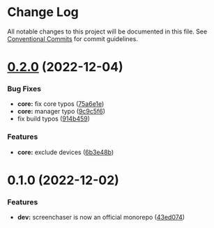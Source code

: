 # Change Log

All notable changes to this project will be documented in this file.
See [Conventional Commits](https://conventionalcommits.org) for commit guidelines.

# [0.2.0](https://github.com/xi72yow/ScreenChaser/compare/screenchaser-core@0.1.0...screenchaser-core@0.2.0) (2022-12-04)


### Bug Fixes

* **core:** fix core typos ([75a6e1e](https://github.com/xi72yow/ScreenChaser/commit/75a6e1e14605b1b2575801ae2d4264c638da6db9))
* **core:** manager typo ([9c9c5f6](https://github.com/xi72yow/ScreenChaser/commit/9c9c5f692c77757cacdd60e28b5ee102983f8286))
* fix build typos ([914b459](https://github.com/xi72yow/ScreenChaser/commit/914b4598337adb7d57c480048c5d7c30ffe0ca3e))


### Features

* **core:** exclude devices ([6b3e48b](https://github.com/xi72yow/ScreenChaser/commit/6b3e48b43b51b0a09bc65b887e20a4e01dcb8a67))





# 0.1.0 (2022-12-02)


### Features

* **dev:** screenchaser is now an official monorepo ([43ed074](https://github.com/xi72yow/ScreenChaser/commit/43ed074422931ba1a4f9475341e7af7605a767cd))
